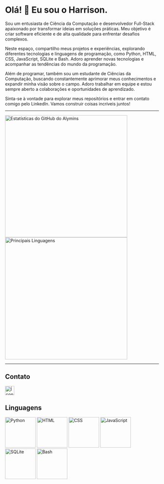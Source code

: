 # Olá! :wave: Eu sou o Harrison.

Sou um entusiasta de Ciência da Computação e desenvolvedor Full-Stack apaixonado por transformar ideias em soluções práticas. Meu objetivo é criar software eficiente e de alta qualidade para enfrentar desafios complexos.

Neste espaço, compartilho meus projetos e experiências, explorando diferentes tecnologias e linguagens de programação, como Python, HTML, CSS, JavaScript, SQLite e Bash. Adoro aprender novas tecnologias e acompanhar as tendências do mundo da programação.

Além de programar, também sou um estudante de Ciências da Computação, buscando constantemente aprimorar meus conhecimentos e expandir minha visão sobre o campo. Adoro trabalhar em equipe e estou sempre aberto a colaborações e oportunidades de aprendizado.

Sinta-se à vontade para explorar meus repositórios e entrar em contato comigo pelo LinkedIn. Vamos construir coisas incríveis juntos!

---

<!-- Estatísticas -->
<img alt="Estatísticas do GitHub do Alymins" src="https://github-readme-stats.vercel.app/api?username=Alymins&count_private=true&show_icons=true&theme=cobalt" width="400" height="auto">
<img width="400" alt="Principais Linguagens" src="https://github-readme-stats.vercel.app/api/top-langs/?username=Alymins&layout=compact&theme=cobalt">

---

## Contato
<a href="https://www.linkedin.com/in/harrison-marques-freitas-56ba92191/">
    <img alt="Ícone do Linkedin" width="30" height="30" src="https://cdn.jsdelivr.net/gh/devicons/devicon/icons/linkedin/linkedin-original.svg" />
</a>

## Linguagens
<div>
    <img width="100" height="100" alt="Python" src="https://cdn.jsdelivr.net/gh/devicons/devicon/icons/python/python-original.svg">
    <img width="100" height="100" alt="HTML" src="https://cdn.jsdelivr.net/gh/devicons/devicon/icons/html5/html5-original.svg">
    <img width="100" height="100" alt="CSS" src="https://cdn.jsdelivr.net/gh/devicons/devicon/icons/css3/css3-original.svg">
    <img width="100" height="100" alt="JavaScript" src="https://cdn.jsdelivr.net/gh/devicons/devicon/icons/javascript/javascript-original.svg">
    <img width="100" height="100" alt="SQLite" src="https://cdn.jsdelivr.net/gh/devicons/devicon/icons/sqlite/sqlite-original.svg" />
    <img width="100" height="100" alt="Bash" src="https://cdn.jsdelivr.net/gh/devicons/devicon/icons/bash/bash-original.svg">
</div>
